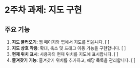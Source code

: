 # 2주차 과제: 지도 구현

## 주요 기능
1. **지도 불러오기**: 웹 페이지와 앱에서 지도를 띄웁니다. [ ]
2. **지도 상호 작용**: 확대, 축소 및 드래그 이동 기능을 구현합니다. [ ]
3. **현재 위치 표시**: 사용자의 현재 위치를 지도에 표시합니다. [ ]
4. **즐겨찾기 기능**: 즐겨찾기 위치를 추가하고, 해당 목록을 관리합니다. [ ]